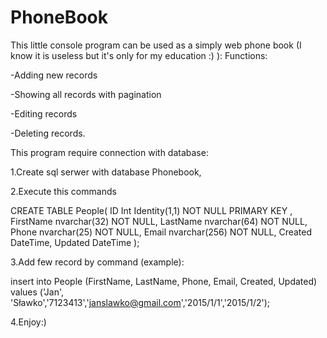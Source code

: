 # PhoneBook
This little console program can be used as a simply web phone book (I know it is useless but it's only for my education :) ):
Functions:

-Adding new records

-Showing all records with pagination

-Editing records

-Deleting records.


This program require connection with database:

1.Create sql serwer with database Phonebook,

2.Execute this commands

  CREATE TABLE People(
  ID Int Identity(1,1) NOT NULL PRIMARY KEY ,
  FirstName nvarchar(32) NOT NULL,
  LastName nvarchar(64) NOT NULL,
  Phone nvarchar(25) NOT NULL,
  Email nvarchar(256) NOT NULL,
  Created DateTime,
  Updated DateTime
  ); 

3.Add few record by command (example):

   insert into People (FirstName, LastName, Phone, Email, Created, Updated)
	  values ('Jan', 'Sławko','7123413','janslawko@gmail.com','2015/1/1','2015/1/2');
	
4.Enjoy:)
